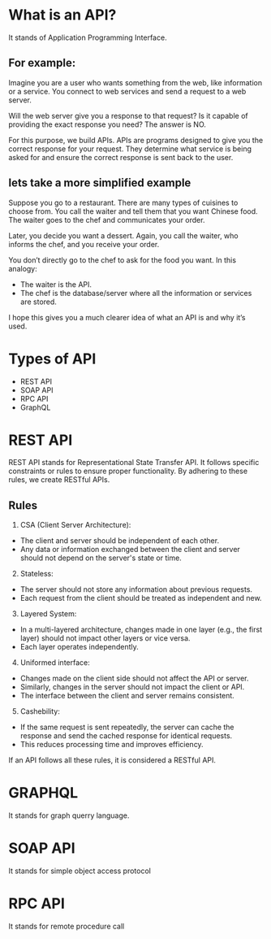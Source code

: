 # What is an API?

It stands of Application Programming Interface.

## For example: 

Imagine you are a user who wants something from the web, like information or a service.
You connect to web services and send a request to a web server.

Will the web server give you a response to that request? Is it capable of providing the exact response you need?
The answer is NO.

For this purpose, we build APIs. APIs are programs designed to give you the correct response for your request.
They determine what service is being asked for and ensure the correct response is sent back to the user.

## lets take a more simplified example

Suppose you go to a restaurant. There are many types of cuisines to choose from. You call the waiter and tell them that you want Chinese food. The waiter goes to the chef and communicates your order.

Later, you decide you want a dessert. Again, you call the waiter, who informs the chef, and you receive your order.

You don’t directly go to the chef to ask for the food you want.
In this analogy:

- The waiter is the API.
- The chef is the database/server where all the information or services are stored.

I hope this gives you a much clearer idea of what an API is and why it’s used.

# Types of API

- REST API
- SOAP API
- RPC API
- GraphQL

# REST API

REST API stands for Representational State Transfer API. It follows specific constraints or rules to ensure proper functionality. By adhering to these rules, we create RESTful APIs.

## Rules

1. CSA (Client Server Architecture): 
- The client and server should be independent of each other.
- Any data or information exchanged between the client and server should not depend on the server's state or time.

2. Stateless:
- The server should not store any information about previous requests.
- Each request from the client should be treated as independent and new.

3. Layered System:
- In a multi-layered architecture, changes made in one layer (e.g., the first layer) should not impact other layers or vice versa.
- Each layer operates independently.

4. Uniformed interface:
- Changes made on the client side should not affect the API or server.
- Similarly, changes in the server should not impact the client or API.
- The interface between the client and server remains consistent.

5. Cashebility:
- If the same request is sent repeatedly, the server can cache the response and send the cached response for identical requests.
- This reduces processing time and improves efficiency.

If an API follows all these rules, it is considered a RESTful API.

# GRAPHQL

It stands for graph querry language.

# SOAP API

It stands for simple object access protocol

# RPC API

It stands for remote procedure call
